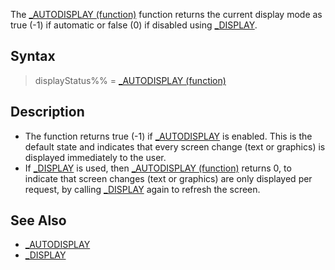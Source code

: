 The [_AUTODISPLAY (function)](_AUTODISPLAY (function)) function returns the current display mode as true (-1) if automatic or false (0) if disabled using [_DISPLAY](_DISPLAY).


## Syntax

>  displayStatus%% = [_AUTODISPLAY (function)](_AUTODISPLAY (function))


## Description

* The function returns true (-1) if [_AUTODISPLAY](_AUTODISPLAY) is enabled. This is the default state and indicates that every screen change (text or graphics) is displayed immediately to the user.
* If [_DISPLAY](_DISPLAY) is used, then [_AUTODISPLAY (function)](_AUTODISPLAY (function)) returns 0, to indicate that screen changes (text or graphics) are only displayed per request, by calling [_DISPLAY](_DISPLAY) again to refresh the screen.


## See Also

* [_AUTODISPLAY](_AUTODISPLAY)
* [_DISPLAY](_DISPLAY)




